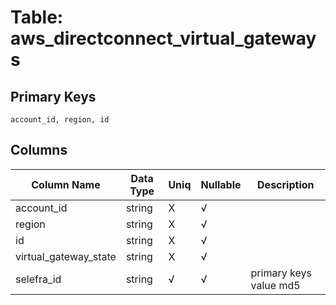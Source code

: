 # Table: aws_directconnect_virtual_gateways

## Primary Keys 

```
account_id, region, id
```


## Columns 

|  Column Name   |  Data Type  | Uniq | Nullable | Description | 
|  ----  | ----  | ----  | ----  | ---- | 
| account_id | string | X | √ |  | 
| region | string | X | √ |  | 
| id | string | X | √ |  | 
| virtual_gateway_state | string | X | √ |  | 
| selefra_id | string | √ | √ | primary keys value md5 | 


